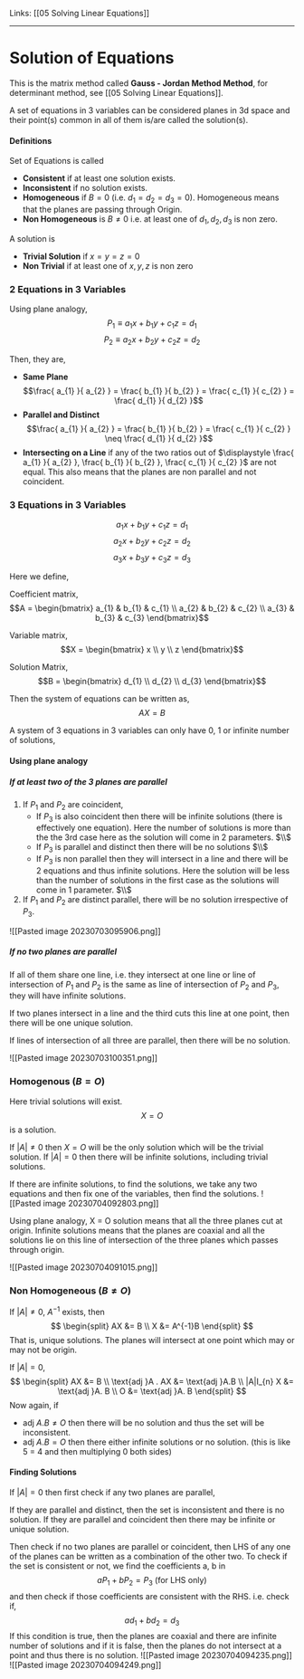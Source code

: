 Links: [[05 Solving Linear Equations]]
___
# Solution of Equations
This is the matrix method called **Gauss - Jordan Method Method**, for determinant method, see [[05 Solving Linear Equations]].

A set of equations in 3 variables can be considered planes in 3d space and their point(s) common in all of them is/are called the solution(s).

#### Definitions
Set of Equations is called 
- **Consistent** if at least one solution exists. 
- **Inconsistent** if no solution exists. 
- **Homogeneous** if $B = 0$ (i.e. $d_{1} = d_{2} = d_{3} = 0$). Homogeneous means that the planes are passing through Origin.
- **Non Homogeneous** is $B \neq 0$ i.e. at least one of $d_{1},d_{2},d_{3}$ is non zero.

A solution is
- **Trivial Solution** if $x = y = z = 0$
-  **Non Trivial** if at least one of $x,y,z$ is non zero

### 2 Equations in 3 Variables
Using plane analogy,
$$P_{1} \equiv a_{1}x + b_{1}y + c_{1}z = d_{1}$$
$$P_{2} \equiv a_{2}x + b_{2}y + c_{2}z = d_{2}$$

Then, they are,
- **Same Plane**
  $$\frac{ a_{1} }{ a_{2} } = \frac{ b_{1} }{ b_{2} } = \frac{ c_{1} }{ c_{2} } = \frac{ d_{1} }{ d_{2} }$$
- **Parallel and Distinct**
  $$\frac{ a_{1} }{ a_{2} } = \frac{ b_{1} }{ b_{2} } = \frac{ c_{1} }{ c_{2} } \neq \frac{ d_{1} }{ d_{2} }$$
- **Intersecting on a Line** if any of the two ratios out of $\displaystyle \frac{ a_{1} }{ a_{2} }, \frac{ b_{1} }{ b_{2} }, \frac{ c_{1} }{ c_{2} }$ are not equal. This also means that the planes are non parallel and not coincident. 

### 3 Equations in 3 Variables
$$a_{1}x + b_{1}y + c_{1}z = d_{1}$$
$$a_{2}x + b_{2}y + c_{2}z = d_{2}$$
$$a_{3}x + b_{3}y + c_{3}z = d_{3}$$

Here we define, 

Coefficient matrix,
$$A = \begin{bmatrix}
a_{1} & b_{1} & c_{1} \\
a_{2} & b_{2} & c_{2} \\
a_{3} & b_{3} & c_{3}
\end{bmatrix}$$

Variable matrix,
$$X = \begin{bmatrix}
x \\
y \\
z
\end{bmatrix}$$

Solution Matrix,
$$B = \begin{bmatrix}
d_{1} \\
d_{2} \\
d_{3}
\end{bmatrix}$$

Then the system of equations can be written as,
$$AX = B$$

A system of 3 equations in 3 variables can only have 0, 1 or infinite number of solutions, 
#### Using plane analogy
##### If at least two of the 3 planes are parallel 
1. If $P_{1}$ and $P_{2}$ are coincident,
	- If $P_{3}$ is also coincident then there will be infinite solutions (there is effectively one equation). 
	  Here the number of solutions is more than the the 3rd case here as the solution will come in 2 parameters.
	  $\\$
	- If $P_{3}$ is parallel and distinct then there will be no solutions
	  $\\$
	- If $P_{3}$ is non parallel then they will intersect in a line and there will be 2 equations and thus infinite solutions. 
	  Here the solution will be less than the number of solutions in the first case as the solutions will come in 1 parameter. 
	  $\\$
1. If $P_{1}$ and $P_{2}$ are distinct parallel, there will be no solution irrespective of $P_{3}$. 

![[Pasted image 20230703095906.png]]
##### If no two planes are parallel
If all of them share one line, i.e. they intersect at one line or line of intersection of $P_{1}$ and $P_{2}$ is the same as line of intersection of $P_{2}$ and $P_{3}$, they will have infinite solutions. 

If two planes intersect in a line and the third cuts this line at one point, then there will be one unique solution. 

If lines of intersection of all three are parallel, then there will be no solution.

![[Pasted image 20230703100351.png]]

### Homogenous $(B= O)$
Here trivial solutions will exist. 
$$X = O$$
is a solution.

If $|A| \neq 0$ then $X = O$ will be the only solution which will be the trivial solution.
If $|A| = 0$ then there will be infinite solutions, including trivial solutions. 

If there are infinite solutions, to find the solutions, we take any two equations and then fix one of the variables, then find the solutions. 
![[Pasted image 20230704092803.png]]

Using plane analogy, X = O solution means that all the three planes cut at origin. 
Infinite solutions means that the planes are coaxial and all the solutions lie on this line of intersection of the three planes which passes through origin. 

![[Pasted image 20230704091015.png]]

### Non Homogeneous $(B \neq O)$
If $|A| \neq 0$, $A^{-1}$ exists, then
$$
\begin{split}
AX &= B \\
X &= A^{-1}B 
\end{split}
$$
That is, unique solutions. The planes will intersect at one point which may or may not be origin. 

If $|A| = 0$,
$$
\begin{split}
AX &= B \\
\text{adj }A . AX &= \text{adj }A.B \\
|A|I_{n} X &= \text{adj }A. B \\
O &= \text{adj }A. B
\end{split}
$$
Now again, if
- $\text{adj }A.B \neq O$ then there will be no solution and thus the set will be inconsistent. 
- $\text{adj }A.B = O$ then there either infinite solutions or no solution. (this is like 5 = 4 and then multiplying 0 both sides)

#### Finding Solutions
If $|A| = 0$ then first check if any two planes are parallel,

If they are parallel and distinct, then the set is inconsistent and there is no solution.
If they are parallel and coincident then there may be infinite or unique solution. 

Then check if no two planes are parallel or coincident, then LHS of any one of the planes can be written as a combination of the other two. 
To check if the set is consistent or not, we find the coefficients a, b in 
$$aP_{1} + bP_{2} = P_{3}\ (\text{for LHS only})$$
and then check if those coefficients are consistent with the RHS. 
i.e. check if,
$$ad_{1} + bd_{2} = d_{3}$$
If this condition is true, then the planes are coaxial and there are infinite number of solutions and if it is false, then the planes do not intersect at a point and thus there is no solution. 
![[Pasted image 20230704094235.png]]
![[Pasted image 20230704094249.png]]